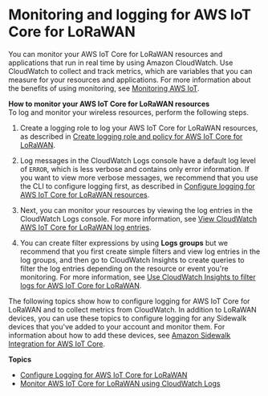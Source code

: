 # Monitoring and logging for AWS IoT Core for LoRaWAN<a name="connect-iot-lorawan-logging-monitoring"></a>

You can monitor your AWS IoT Core for LoRaWAN resources and applications that run in real time by using Amazon CloudWatch\. Use CloudWatch to collect and track metrics, which are variables that you can measure for your resources and applications\. For more information about the benefits of using monitoring, see [Monitoring AWS IoT](monitoring_overview.md)\.

**How to monitor your AWS IoT Core for LoRaWAN resources**  
To log and monitor your wireless resources, perform the following steps\.

1. Create a logging role to log your AWS IoT Core for LoRaWAN resources, as described in [Create logging role and policy for AWS IoT Core for LoRaWAN](connect-iot-lorawan-create-logging-role-policy.md)\.

1. Log messages in the CloudWatch Logs console have a default log level of `ERROR`, which is less verbose and contains only error information\. If you want to view more verbose messages, we recommend that you use the CLI to configure logging first, as described in [Configure logging for AWS IoT Core for LoRaWAN resources](connect-iot-lorawan-configure-resource-logging.md)\.

1. Next, you can monitor your resources by viewing the log entries in the CloudWatch Logs console\. For more information, see [View CloudWatch AWS IoT Core for LoRaWAN log entries](connect-iot-lorawan-cwl-format.md)\.

1. You can create filter expressions by using **Logs groups** but we recommend that you first create simple filters and view log entries in the log groups, and then go to CloudWatch Insights to create queries to filter the log entries depending on the resource or event you're monitoring\. For more information, see [Use CloudWatch Insights to filter logs for AWS IoT Core for LoRaWAN](connect-iot-lorawan-cwl-insights.md)\.

The following topics show how to configure logging for AWS IoT Core for LoRaWAN and to collect metrics from CloudWatch\. In addition to LoRaWAN devices, you can use these topics to configure logging for any Sidewalk devices that you've added to your account and monitor them\. For information about how to add these devices, see [Amazon Sidewalk Integration for AWS IoT Core](iot-sidewalk.md)\.

**Topics**
+ [Configure Logging for AWS IoT Core for LoRaWAN](connect-iot-lorawan-configure-logging.md)
+ [Monitor AWS IoT Core for LoRaWAN using CloudWatch Logs](connect-iot-lorawan-cloud-watch-logs.md)